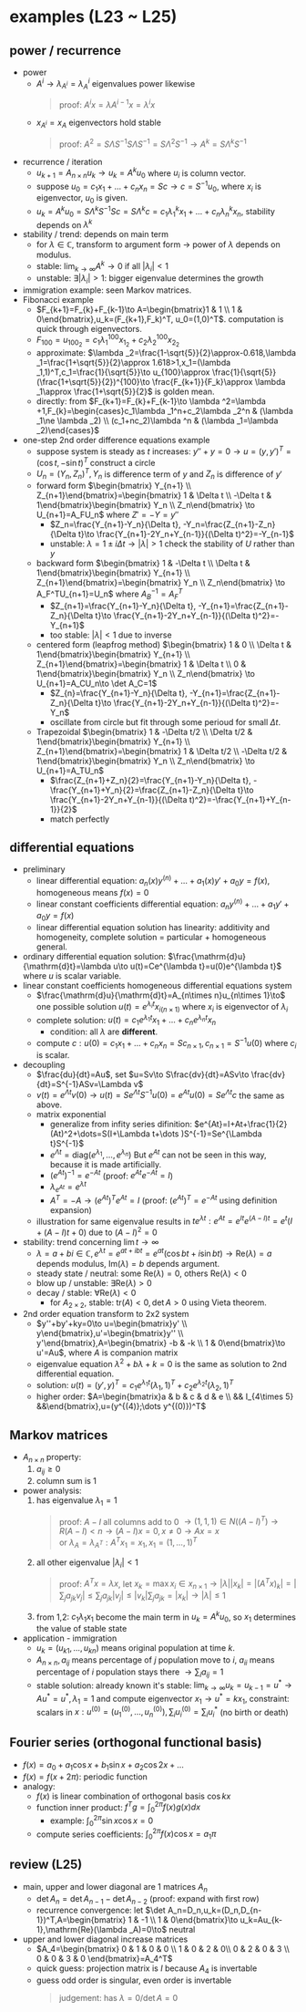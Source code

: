 # examples (L23 ~ L25)

## power / recurrence
- power
    - $A^i\to \lambda _{A^i}=\lambda _A^i$ eigenvalues power likewise
        > proof: $A^ix=\lambda A^{i-1}x=\lambda ^ix$
    - $x_{A^i}=x_{A}$ eigenvectors hold stable
        > proof: $A^2=S\Lambda S^{-1}S\Lambda S^{-1}=S\Lambda^2S^{-1}\to A^k=S\Lambda ^kS^{-1}$
- recurrence / iteration
    - $u_{k+1}=A_{n\times n}u_k\to u_k=A^ku_0$ where $u_i$ is column vector.
    - suppose $u_0=c_1x_1+\dots +c_nx_n=Sc\to c=S^{-1}u_0$, where $x_i$ is eigenvector, $u_0$ is given.
    - $u_k=A^ku_0=S\Lambda ^kS^{-1}Sc=S\Lambda ^kc=c_1\lambda _1^kx_1+\dots +c_n\lambda _n^kx_n$, stability depends on $\lambda ^k$
- stability / trend: depends on main term
    - for $\lambda \in \mathbb{C}$, transform to argument form $\to$ power of $\lambda$ depends on modulus.
    - stable: $\lim _{k\to \infty}A^k\to 0$ if all $|\lambda _i|<1$
    - unstable: $\exists |\lambda _i|>1$: bigger eigenvalue determines the growth
- immigration example: seen Markov matrices.
- Fibonacci example
    - $F_{k+1}=F_{k}+F_{k-1}\to A=\begin{bmatrix}1 & 1 \\ 1 & 0\end{bmatrix},u_k=(F_{k+1},F_k)^T, u_0=(1,0)^T$. computation is quick through eigenvectors.
    - $F_{100}=u_{100_2}=c_1\lambda _1^{100}x_{1_2}+c_{2}\lambda _2^{100}x_{2_2}$
    - approximate: $\lambda _2=\frac{1-\sqrt{5}}{2}\approx-0.618,\lambda _1=\frac{1+\sqrt{5}}{2}\approx 1.618>1,x_1=(\lambda _1,1)^T,c_1=\frac{1}{\sqrt{5}}\to u_{100}\approx \frac{1}{\sqrt{5}}(\frac{1+\sqrt{5}}{2})^{100}\to \frac{F_{k+1}}{F_k}\approx \lambda _1\approx \frac{1+\sqrt{5}}{2}$ is golden mean.
    - directly: from $F_{k+1}=F_{k}+F_{k-1}\to \lambda ^2=\lambda +1,F_{k}=\begin{cases}c_1\lambda _1^n+c_2\lambda _2^n & (\lambda _1\ne \lambda _2) \\ (c_1+nc_2)\lambda ^n & (\lambda _1=\lambda _2)\end{cases}$
- one-step 2nd order difference equations example
    - suppose system is steady as $t$ increases: $y''+y=0\to u=(y,y')^T=(\cos t,-\sin t)^T$ construct a circle
    - $U_n=(Y_n,Z_n)^T, Y_n$ is difference term of $y$ and $Z_n$ is difference of $y'$
    - forward form $\begin{bmatrix} Y_{n+1} \\ Z_{n+1}\end{bmatrix}=\begin{bmatrix} 1 & \Delta t \\ -\Delta t & 1\end{bmatrix}\begin{bmatrix} Y_n \\ Z_n\end{bmatrix} \to U_{n+1}=A_FU_n$ where $Z'=-Y=y''$
        - $Z_n=\frac{Y_{n+1}-Y_n}{\Delta t}, -Y_n=\frac{Z_{n+1}-Z_n}{\Delta t}\to \frac{Y_{n+1}-2Y_n+Y_{n-1}}{(\Delta t)^2}=-Y_{n-1}$
        - unstable: $\lambda =1\pm i\Delta t\to |\lambda |>1$ check the stability of $U$ rather than $y$
    - backward form $\begin{bmatrix} 1 & -\Delta t \\ \Delta t & 1\end{bmatrix}\begin{bmatrix} Y_{n+1} \\ Z_{n+1}\end{bmatrix}=\begin{bmatrix} Y_n \\ Z_n\end{bmatrix} \to A_F^TU_{n+1}=U_n$ where $A_B^{-1}=A_F^T$
        - $Z_{n+1}=\frac{Y_{n+1}-Y_n}{\Delta t}, -Y_{n+1}=\frac{Z_{n+1}-Z_n}{\Delta t}\to \frac{Y_{n+1}-2Y_n+Y_{n-1}}{(\Delta t)^2}=-Y_{n+1}$
        - too stable: $|\lambda |<1$ due to inverse
    - centered form (leapfrog method) $\begin{bmatrix} 1 & 0 \\ \Delta t & 1\end{bmatrix}\begin{bmatrix} Y_{n+1} \\ Z_{n+1}\end{bmatrix}=\begin{bmatrix} 1 & \Delta t \\ 0 & 1\end{bmatrix}\begin{bmatrix} Y_n \\ Z_n\end{bmatrix} \to U_{n+1}=A_CU_n\to \det A_C=1$
        - $Z_{n}=\frac{Y_{n+1}-Y_n}{\Delta t}, -Y_{n+1}=\frac{Z_{n+1}-Z_n}{\Delta t}\to \frac{Y_{n+1}-2Y_n+Y_{n-1}}{(\Delta t)^2}=-Y_n$
        - oscillate from circle but fit through some perioud for small $\Delta t$.
    - Trapezoidal $\begin{bmatrix} 1 & -\Delta t/2 \\ \Delta t/2 & 1\end{bmatrix}\begin{bmatrix} Y_{n+1} \\ Z_{n+1}\end{bmatrix}=\begin{bmatrix} 1 & \Delta t/2 \\ -\Delta t/2 & 1\end{bmatrix}\begin{bmatrix} Y_n \\ Z_n\end{bmatrix} \to U_{n+1}=A_TU_n$
        - $\frac{Z_{n+1}+Z_n}{2}=\frac{Y_{n+1}-Y_n}{\Delta t}, -\frac{Y_{n+1}+Y_n}{2}=\frac{Z_{n+1}-Z_n}{\Delta t}\to \frac{Y_{n+1}-2Y_n+Y_{n-1}}{(\Delta t)^2}=-\frac{Y_{n+1}+Y_{n-1}}{2}$
        - match perfectly

## differential equations
- preliminary
    - linear differential equation: $a_n(x)y^{(n)}+\dots +a_1(x)y'+a_0y=f(x)$, homogeneous means $f(x)=0$
    - linear constant coefficients differential equation: $a_ny^{(n)}+\dots +a_1y'+a_0y=f(x)$
    - linear differential equation solution has linearity: additivity and homogeneity, complete solution = particular + homogeneous general.
- ordinary differential equation solution: $\frac{\mathrm{d}u}{\mathrm{d}t}=\lambda u\to u(t)=Ce^{\lambda t}=u(0)e^{\lambda t}$ where $u$ is scalar variable.
- linear constant coefficients homogeneous differential equations system
    - $\frac{\mathrm{d}u}{\mathrm{d}t}=A_{n\times n}u_{n\times 1}\to$ one possible solution $u(t)=e^{\lambda _it}x_{i(n\times 1)}$ where $x_i$ is eigenvector of $\lambda _i$
    - complete solution: $u(t)=c_1e^{\lambda _1t}x_1+\dots +c_ne^{\lambda _nt}x_n$
        - condition: all $\lambda$ are **different**.
    - compute $c:u(0)=c_1x_1+\dots +c_nx_n=Sc_{n\times 1},c_{n\times 1}=S^{-1}u(0)$ where $c_i$ is scalar.
- decoupling
    - $\frac{du}{dt}=Au$, set $u=Sv\to S\frac{dv}{dt}=ASv\to \frac{dv}{dt}=S^{-1}ASv=\Lambda v$
    - $v(t)=e^{\Lambda t}v(0)\to u(t)=Se^{\Lambda t}S^{-1}u(0)=e^{At}u(0)=Se^{\Lambda t}c$ the same as above.
    - matrix exponential
        - generalize from infity series difinition: $e^{At}=I+At+\frac{1}{2}(At)^2+\dots=S(I+\Lambda t+\dots )S^{-1}=Se^{\Lambda t}S^{-1}$
        - $e^{\Lambda t}=\mathrm{diag}(e^{\lambda _1},\dots ,e^{\lambda _n})$ But $e^{At}$ can not be seen in this way, because it is made artificially.
        - $(e^{At})^{-1}=e^{-At}$ (proof: $e^{At}e^{-At}=I$)
        - $\lambda _{e^{At}}=e^{\lambda t}$
        - $A^T=-A\to (e^{At})^Te^{At}=I$ (proof: $(e^{At})^T=e^{-At}$ using definition expansion)
    - illustration for same eigenvalue results in $te^{\lambda t}:e^{At}=e^{It}e^{(A-I)t}=e^t(I+(A-I)t+0)$ due to $(A-I)^2=0$
- stability: trend concerning $\lim t\to \infty$
    - $\lambda =a+bi\in \mathbb{C},e^{\lambda t}=e^{at+ibt}=e^{at}(\cos bt+i\sin bt)\to \mathrm{Re}(\lambda )=a$ depends modulus, $\mathrm{Im}(\lambda )=b$ depends argument.
    - steady state / neutral: some $\mathrm{Re}(\lambda )=0$, others $\mathrm{Re}(\lambda )<0$
    - blow up / unstable: $\exists \mathrm{Re}(\lambda )>0$
    - decay / stable: $\forall \mathrm{Re}(\lambda )<0$
        - for $A_{2\times 2}$, stable: $\mathrm{tr}(A)<0, \det A >0$ using Vieta theorem.
- 2nd order equation transform to 2x2 system
    - $y''+by'+ky=0\to u=\begin{bmatrix}y' \\ y\end{bmatrix},u'=\begin{bmatrix}y'' \\ y'\end{bmatrix},A=\begin{bmatrix} -b & -k \\ 1 & 0\end{bmatrix}\to u'=Au$, where $A$ is companion matrix
    - eigenvalue equation $\lambda ^2+b\lambda +k=0$ is the same as solution to 2nd differential equation.
    - solution: $u(t)=(y',y)^T=c_1e^{\lambda _1t}(\lambda _1,1)^T+c_2e^{\lambda _2t}(\lambda _2,1)^T$
    - higher order: $A=\begin{bmatrix}a & b & c & d & e \\ && I_{4\times 5} &&\end{bmatrix},u=(y^{(4)};\dots y^{(0)})^T$

## Markov matrices
- $A_{n\times n}$ property:
    1. $a_{ij}\ge 0$
    2. column sum is 1
- power analysis:
    1. has eigenvalue $\lambda _1=1$
        > proof: $A-I$ all columns add to 0 $\to (1,1,1)\in N((A-I)^T)\to R(A-I)<n\to (A-I)x=0,x\ne 0\to Ax=x$  
        > or $\lambda _A=\lambda _{A^T}:A^Tx_1=x_1,x_1=(1,\dots ,1)^T$
    2. all other eigenvalue $|\lambda _i|<1$
        > proof: $A^Tx=\lambda x$, let $x_k=\max x_i\in x_{n\times 1}\to |\lambda||x_k|=|(A^Tx)_k|=|\sum _ja_{jk}v_j|\le \sum _ja_{jk}|v_j|\le |v_k|\sum _ja_{jk}=|x_k|\to |\lambda|\le 1$
    3. from 1,2: $c_1\lambda _1x_1$ become the main term in $u_k=A^ku_0$, so $x_1$ determines the value of stable state
- application - immigration
    - $u_k=(u_{k1},\dots ,u_{kn})$ means original population at time $k$.
    - $A_{n\times n},a_{ij}$ means percentage of $j$ population move to $i$, $a_{ii}$ means percentage of $i$ population stays there $\to \sum _ia_{ij}=1$
    - stable solution: already known it's stable: $\lim _{k\to \infty}u_k=u_{k-1}=u^*\to Au^*=u^*,\lambda _1=1$ and compute eigenvector $x_1\to u^*=kx_1$, constraint: scalars in $x:u^{(0)}=(u^{(0)}_1,\dots ,u^{(0)}_n),\sum _iu^{(0)}_i=\sum _iu^*_i$ (no birth or death)

## Fourier series (orthogonal functional basis)
- $f(x)=a_0+a_1\cos x+b_1\sin x+a_2\cos 2x+\dots$
- $f(x)=f(x+2\pi)$: periodic function
- analogy:
    - $f(x)$ is linear combination of orthogonal basis $\cos kx$
    - function inner product: $f^Tg=\int _0^{2\pi} f(x)g(x)dx$
        - example: $\int _0^{2\pi}\sin x\cos x=0$
    - compute series coefficients: $\int _0^{2\pi}f(x)\cos x=a_1\pi$

## review (L25)
- main, upper and lower diagonal are 1 matrices $A_n$
    - $\det A_n=\det A_{n-1}-\det A_{n-2}$ (proof: expand with first row)
    - recurrence convergence: let $\det A_n=D_n,u_k=(D_n,D_{n-1})^T,A=\begin{bmatrix} 1 & -1 \\ 1 & 0\end{bmatrix}\to u_k=Au_{k-1},\mathrm{Re}(\lambda _A)=0\to$ neutral
- upper and lower diagonal increase matrices
    - $A_4=\begin{bmatrix} 0 & 1 & 0 & 0 \\ 1 & 0 & 2 & 0\\ 0 & 2 & 0 & 3 \\ 0 & 0 & 3 & 0 \end{bmatrix}=A_4^T$
    - quick guess: projection matrix is $I$ because $A_4$ is invertable
    - guess odd order is singular, even order is invertable
        > judgement: has $\lambda =0 / \det A=0$
